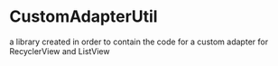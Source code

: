 # CustomAdapterUtil
a library created in order to contain the code for a custom adapter for RecyclerView and ListView
